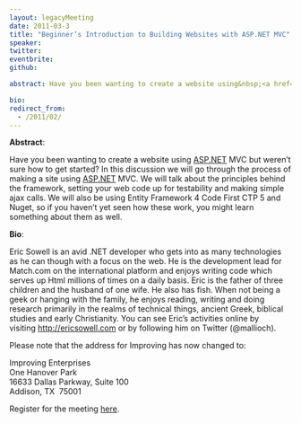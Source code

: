 ```yaml
---
layout: legacyMeeting
date: 2011-03-3
title: "Beginner’s Introduction to Building Websites with ASP.NET MVC"
speaker:
twitter:
eventbrite:
github:

abstract: Have you been wanting to create a website using&nbsp;<a href="http://asp.net/" target="_blank">ASP.NET</a> MVC but weren&#8217;t sure how to get started? In this discussion we will go through the process of making a site using&nbsp;<a href="http://asp.net/" target="_blank">ASP.NET</a> MVC. We will talk about the principles behind the framework, setting your web code up for testability and making simple ajax calls. We will also be using Entity Framework 4 Code First CTP 5 and Nuget, so if you haven&#8217;t yet seen how these work, you might learn something about them as well.

bio:
redirect_from:
  - /2011/02/
---
```


<p><strong>Abstract</strong>:</p>
<p>Have you been wanting to create a website using&nbsp;<a href="http://asp.net/" target="_blank">ASP.NET</a> MVC but weren&#8217;t sure how to get started? In this discussion we will go through the process of making a site using&nbsp;<a href="http://asp.net/" target="_blank">ASP.NET</a> MVC. We will talk about the principles behind the framework, setting your web code up for testability and making simple ajax calls. We will also be using Entity Framework 4 Code First CTP 5 and Nuget, so if you haven&#8217;t yet seen how these work, you might learn something about them as well.</p>
<p><strong>Bio</strong>:</p>
<p>Eric Sowell is an avid .NET developer who gets into as many technologies as he can though with a focus on the web. He is the development lead for Match.com on the international platform and enjoys writing code which serves up Html millions of times on a daily basis. Eric is the father of three children and the husband of one wife. He also has fish. When not being a geek or hanging with the family, he enjoys reading, writing and doing research primarily in the realms of technical things, ancient Greek, biblical studies and early Christianity. You can see Eric&#8217;s activities online by visiting&nbsp;<a href="http://ericsowell.com/" target="_blank">http://ericsowell.com</a> or by following him on Twitter (@mallioch).</p>
<p>Please note that the address for Improving has now changed to:</p>
<p>Improving Enterprises<br />
One Hanover Park<br />
16633 Dallas Parkway, Suite 100<br />
Addison, TX &nbsp;75001</p>
<p>Register for the meeting <a href="http://www.eventbrite.com/event/1336835511" target="_blank">here</a>.</p>

